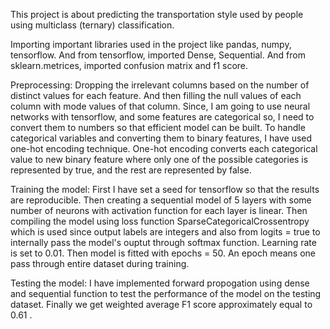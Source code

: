 This project is about predicting the transportation style used by people using multiclass (ternary) classification.

Importing important libraries used in the project like pandas, numpy, tensorflow. And from tensorflow, imported Dense, Sequential. And from sklearn.metrices, imported confusion matrix and f1 score. 

Preprocessing: 
  Dropping the irrelevant columns based on the number of distinct values for each feature. And then filling the null values of each column with mode values of that column. Since, I am going to use neural networks with tensorflow, and some features are categorical so, I need to convert them to numbers so that efficient model can be built. To  handle categorical variables and converting them to binary features, I have used one-hot encoding technique. One-hot encoding converts each categorical value to new binary feature where only one of the possible categories is represented by true, and the rest are represented by false.

Training the model: 
  First I have set a seed for tensorflow so that the results are reproducible.
  Then creating a sequential model of 5 layers with some number of neurons with activation function for each layer is linear. Then compiling the model using loss function SparseCategoricalCrossentropy which is used since output labels are integers and also from logits = true to internally pass the model's ouptut through softmax function. Learning rate is set to 0.01.
  Then model is fitted with epochs = 50. An epoch means one pass through entire dataset during training. 

Testing the model: 
  I have implemented forward propogation using dense and sequential function to test the performance of the model on the testing dataset. Finally we get weighted average F1 score approximately equal to 0.61 .
